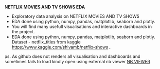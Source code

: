 **NETFLIX MOVIES AND TV SHOWS EDA**

- Exploratory data analysis on NETFLIX MOVIES AND TV SHOWS
- EDA done using python, numpy, pandas, matplotlib, seaborn and plotly.
- You will find many usefull visualisations and interactive dashboards in the project.
- EDA done using python, numpy, pandas, matplotlib, seaborn and plotly. Dataset - netflix_titles from kaggle https://www.kaggle.com/shivamb/netflix-shows .



ps. As github does not renders all visualisation and  dashboards and sometimes fails to load kindly open using external nb viewer [NB VIEWER][NB VIEWER]




[NB VIEWER]: https://nbviewer.jupyter.org/github/akshxyjagtap/Data-Science/blob/8966aa245e344f9f6cf3e5efd8a3668f81ad991f/NETFLIX/code/NETFLIX%20_EDA%20.ipynb "NB VIEWER"